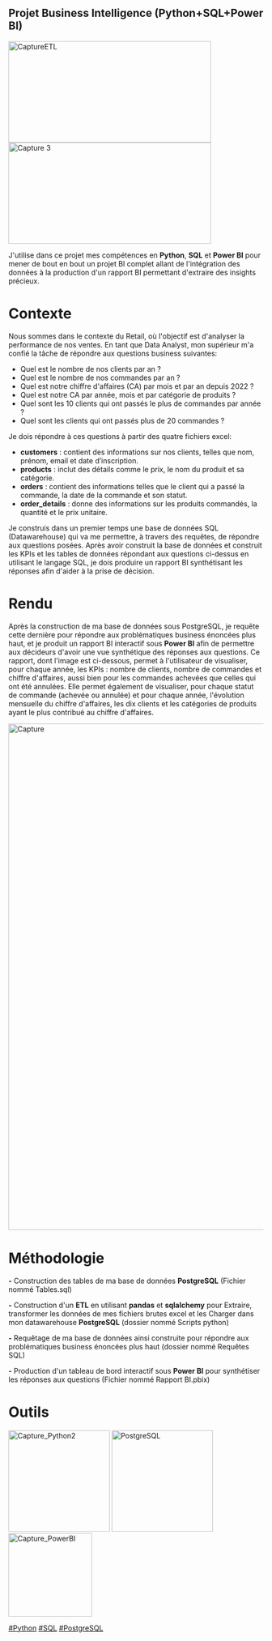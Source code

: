 
## Projet Business Intelligence (Python+SQL+Power BI)


<img width="400" height="200" alt="CaptureETL" src="https://github.com/user-attachments/assets/cf47d253-57a2-4053-906a-af6a240bbf12"> 
<img width="400" height="200" alt="Capture 3" src="https://github.com/user-attachments/assets/414c86ac-ba6b-45aa-ac35-882723611ce0" />

J'utilise dans ce projet mes compétences en **Python**, **SQL** et **Power BI** pour mener de bout en bout un projet BI complet allant de l'intégration des données à la production d'un rapport BI permettant d'extraire des insights précieux.


# Contexte
Nous sommes dans le contexte du Retail, où l'objectif est d'analyser la performance de nos ventes. En tant que Data Analyst, mon supérieur m'a confié la tâche de répondre aux questions business suivantes: 

- Quel est le nombre de nos clients par an ? 
- Quel est le nombre de nos commandes par an ?
- Quel est notre chiffre d'affaires (CA) par mois et par an depuis 2022 ? 
- Quel est notre CA par année, mois et par catégorie de produits ?
- Quel sont les 10 clients qui ont passés le plus de commandes par année ? 
- Quel sont les clients qui ont passés plus de 20 commandes ? 

Je dois répondre à ces questions à partir des quatre fichiers excel:

- **customers** : contient des informations sur nos clients, telles que nom, prénom, email et date d’inscription.
- **products** : inclut des détails comme le prix, le nom du produit et sa catégorie.
- **orders** : contient des informations telles que le client qui a passé la commande, la date de la commande et son statut.
- **order_details** : donne des informations sur les produits commandés, la quantité et le prix unitaire.

Je construis dans un premier temps une base de données SQL (Datawarehouse) qui va me permettre, à travers des requêtes, de répondre aux questions posées.
Après avoir construit la base de données et construit les KPIs et les tables de données répondant aux questions ci-dessus en utilisant le langage SQL, je dois produire un rapport BI synthétisant les réponses afin d'aider à la prise de décision.

# Rendu

Après la construction de ma base de données sous PostgreSQL, je requête cette dernière pour répondre aux problématiques business énoncées plus haut, et je produit un rapport BI interactif sous **Power BI** afin de permettre aux décideurs d'avoir une vue synthétique des réponses aux questions. Ce rapport, dont l'image est ci-dessous, permet à l'utilisateur de visualiser, pour chaque année, les KPIs : nombre de clients, nombre de commandes et chiffre d'affaires, aussi bien pour les commandes achevées que celles qui ont été annulées. Elle permet également de visualiser, pour chaque statut de commande (achevée ou annulée) et pour chaque année, l'évolution mensuelle du chiffre d'affaires, les dix clients et les catégories de produits ayant le plus contribué au chiffre d'affaires.

<img width="1000" alt="Capture" src="https://github.com/user-attachments/assets/6d97dbb9-dd7a-4f8d-827d-ac7627eac29c" />


# Méthodologie

**-** Construction des tables de ma base de données **PostgreSQL** (Fichier nommé Tables.sql)

**-** Construction d'un **ETL** en utilisant **pandas** et **sqlalchemy** pour Extraire, transformer les données de mes fichiers brutes excel et les Charger dans mon datawarehouse **PostgreSQL** (dossier nommé Scripts python)

**-** Requêtage de ma base de données ainsi construite pour répondre aux problématiques business énoncées plus haut (dossier nommé Requêtes SQL)

**-** Production d'un tableau de bord interactif sous **Power BI** pour synthétiser les réponses aux questions (Fichier nommé Rapport BI.pbix)



# Outils

<img width="200" alt="Capture_Python2" src="https://github.com/user-attachments/assets/f1b54b4b-c6e1-4b91-8224-0129e160ed34">

<img width="200" alt="PostgreSQL" src="https://github.com/user-attachments/assets/c0f4d9b2-ebe7-472a-be81-c8add941b0ee">

<img width="165" alt="Capture_PowerBI" src="https://github.com/user-attachments/assets/7a8ecf66-7f55-43ee-bb20-88abe9c99af8">


<a href="#">#Python</a>
<a href="#">#SQL</a>
<a href="#">#PostgreSQL</a>




